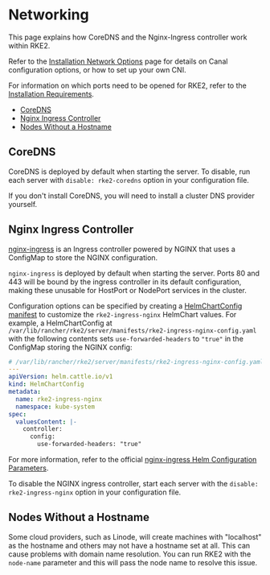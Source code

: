 # Networking

This page explains how CoreDNS and the Nginx-Ingress controller work within RKE2.

Refer to the [Installation Network Options](install/network_options.md) page for details on Canal configuration options, or how to set up your own CNI.

For information on which ports need to be opened for RKE2, refer to the [Installation Requirements](install/requirements.md).

- [CoreDNS](#coredns)
- [Nginx Ingress Controller](#nginx-ingress-controller)
- [Nodes Without a Hostname](#nodes-without-a-hostname)

## CoreDNS

CoreDNS is deployed by default when starting the server. To disable, run each server with `disable: rke2-coredns` option in your configuration file.

If you don't install CoreDNS, you will need to install a cluster DNS provider yourself.

## Nginx Ingress Controller

[nginx-ingress](https://github.com/kubernetes/ingress-nginx) is an Ingress controller powered by NGINX that uses a ConfigMap to store the NGINX configuration.

`nginx-ingress` is deployed by default when starting the server. Ports 80 and 443 will be bound by the ingress controller in its default configuration, making these unusable for HostPort or NodePort services in the cluster.

Configuration options can be specified by creating a [HelmChartConfig manifest](helm.md#customizing-packaged-components-with-helmchartconfig) to customize the `rke2-ingress-nginx` HelmChart values. For example, a HelmChartConfig at `/var/lib/rancher/rke2/server/manifests/rke2-ingress-nginx-config.yaml` with the following contents sets `use-forwarded-headers` to `"true"` in the ConfigMap storing the NGINX config:
```yaml
# /var/lib/rancher/rke2/server/manifests/rke2-ingress-nginx-config.yaml
---
apiVersion: helm.cattle.io/v1
kind: HelmChartConfig
metadata:
  name: rke2-ingress-nginx
  namespace: kube-system
spec:
  valuesContent: |-
    controller:
      config:
        use-forwarded-headers: "true"
```
For more information, refer to the official [nginx-ingress Helm Configuration Parameters](https://github.com/kubernetes/ingress-nginx/tree/9c0a39636da11b7e262ddf0b4548c79ae9fa1667/charts/ingress-nginx#configuration).

To disable the NGINX ingress controller, start each server with the `disable: rke2-ingress-nginx` option in your configuration file.

## Nodes Without a Hostname

Some cloud providers, such as Linode, will create machines with "localhost" as the hostname and others may not have a hostname set at all. This can cause problems with domain name resolution. You can run RKE2 with the `node-name` parameter and this will pass the node name to resolve this issue.
